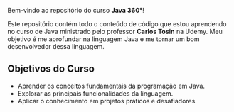Bem-vindo ao repositório do curso **Java 360°**!

Este repositório contém todo o conteúdo de código que estou aprendendo no curso de Java ministrado pelo professor **Carlos Tosin** na Udemy. Meu objetivo é me aprofundar na linguagem Java e me tornar um bom desenvolvedor dessa linguagem.

## Objetivos do Curso

- Aprender os conceitos fundamentais da programação em Java.
- Explorar as principais funcionalidades da linguagem.
- Aplicar o conhecimento em projetos práticos e desafiadores.